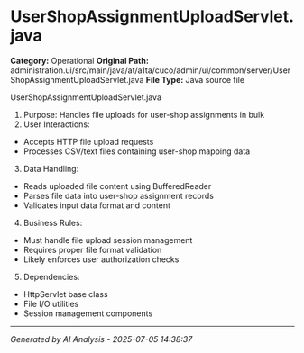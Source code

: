 # UserShopAssignmentUploadServlet.java

**Category:** Operational
**Original Path:** administration.ui/src/main/java/at/a1ta/cuco/admin/ui/common/server/UserShopAssignmentUploadServlet.java
**File Type:** Java source file

UserShopAssignmentUploadServlet.java
1. Purpose: Handles file uploads for user-shop assignments in bulk
2. User Interactions:
- Accepts HTTP file upload requests
- Processes CSV/text files containing user-shop mapping data
3. Data Handling:
- Reads uploaded file content using BufferedReader
- Parses file data into user-shop assignment records
- Validates input data format and content
4. Business Rules:
- Must handle file upload session management
- Requires proper file format validation
- Likely enforces user authorization checks
5. Dependencies:
- HttpServlet base class
- File I/O utilities
- Session management components

---
*Generated by AI Analysis - 2025-07-05 14:38:37*

